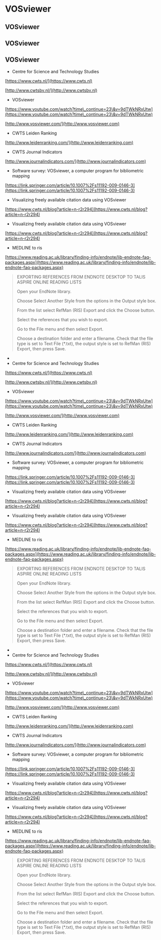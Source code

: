 # VOSviewer

## VOSviewer

## VOSviewer

## VOSviewer

* Centre for Science and Technology Studies

[https://www.cwts.nl/](https://www.cwts.nl)

[http://www.cwtsbv.nl/](http://www.cwtsbv.nl)

* VOSviewer

[https://www.youtube.com/watch?time\_continue=23\&v=9dTWkNRxUtw](https://www.youtube.com/watch?time\_continue=23\&v=9dTWkNRxUtw)

[http://www.vosviewer.com/](http://www.vosviewer.com)

* CWTS Leiden Ranking

[http://www.leidenranking.com/](http://www.leidenranking.com)

* CWTS Journal Indicators

[http://www.journalindicators.com/](http://www.journalindicators.com)

* Software survey: VOSviewer, a computer program for bibliometric mapping

[https://link.springer.com/article/10.1007%2Fs11192-009-0146-3](https://link.springer.com/article/10.1007%2Fs11192-009-0146-3)

* Visualizing freely available citation data using VOSviewer

[https://www.cwts.nl/blog?article=n-r2r294](https://www.cwts.nl/blog?article=n-r2r294)

* Visualizing freely available citation data using VOSviewer

[https://www.cwts.nl/blog?article=n-r2r294](https://www.cwts.nl/blog?article=n-r2r294)

* MEDLINE to ris

[https://www.reading.ac.uk/library/finding-info/endnote/lib-endnote-faq-packages.aspx](https://www.reading.ac.uk/library/finding-info/endnote/lib-endnote-faq-packages.aspx)

> EXPORTING REFERENCES FROM ENDNOTE DESKTOP TO TALIS ASPIRE ONLINE READING LISTS
>
> Open your EndNote library.
>
> Choose Select Another Style from the options in the Output style box.
>
> From the list select RefMan (RIS) Export and click the Choose button.
>
> Select the references that you wish to export.
>
> Go to the File menu and then select Export.
>
> Choose a destination folder and enter a filename. Check that the file type is set to Text File (\*.txt), the output style is set to RefMan (RIS) Export, then press Save.

*
* Centre for Science and Technology Studies

[https://www.cwts.nl/](https://www.cwts.nl)

[http://www.cwtsbv.nl/](http://www.cwtsbv.nl)

* VOSviewer

[https://www.youtube.com/watch?time\_continue=23\&v=9dTWkNRxUtw](https://www.youtube.com/watch?time\_continue=23\&v=9dTWkNRxUtw)

[http://www.vosviewer.com/](http://www.vosviewer.com)

* CWTS Leiden Ranking

[http://www.leidenranking.com/](http://www.leidenranking.com)

* CWTS Journal Indicators

[http://www.journalindicators.com/](http://www.journalindicators.com)

* Software survey: VOSviewer, a computer program for bibliometric mapping

[https://link.springer.com/article/10.1007%2Fs11192-009-0146-3](https://link.springer.com/article/10.1007%2Fs11192-009-0146-3)

* Visualizing freely available citation data using VOSviewer

[https://www.cwts.nl/blog?article=n-r2r294](https://www.cwts.nl/blog?article=n-r2r294)

* Visualizing freely available citation data using VOSviewer

[https://www.cwts.nl/blog?article=n-r2r294](https://www.cwts.nl/blog?article=n-r2r294)

* MEDLINE to ris

[https://www.reading.ac.uk/library/finding-info/endnote/lib-endnote-faq-packages.aspx](https://www.reading.ac.uk/library/finding-info/endnote/lib-endnote-faq-packages.aspx)

> EXPORTING REFERENCES FROM ENDNOTE DESKTOP TO TALIS ASPIRE ONLINE READING LISTS
>
> Open your EndNote library.
>
> Choose Select Another Style from the options in the Output style box.
>
> From the list select RefMan (RIS) Export and click the Choose button.
>
> Select the references that you wish to export.
>
> Go to the File menu and then select Export.
>
> Choose a destination folder and enter a filename. Check that the file type is set to Text File (\*.txt), the output style is set to RefMan (RIS) Export, then press Save.

*
* Centre for Science and Technology Studies

[https://www.cwts.nl/](https://www.cwts.nl)

[http://www.cwtsbv.nl/](http://www.cwtsbv.nl)

* VOSviewer

[https://www.youtube.com/watch?time\_continue=23\&v=9dTWkNRxUtw](https://www.youtube.com/watch?time\_continue=23\&v=9dTWkNRxUtw)

[http://www.vosviewer.com/](http://www.vosviewer.com)

* CWTS Leiden Ranking

[http://www.leidenranking.com/](http://www.leidenranking.com)

* CWTS Journal Indicators

[http://www.journalindicators.com/](http://www.journalindicators.com)

* Software survey: VOSviewer, a computer program for bibliometric mapping

[https://link.springer.com/article/10.1007%2Fs11192-009-0146-3](https://link.springer.com/article/10.1007%2Fs11192-009-0146-3)

* Visualizing freely available citation data using VOSviewer

[https://www.cwts.nl/blog?article=n-r2r294](https://www.cwts.nl/blog?article=n-r2r294)

* Visualizing freely available citation data using VOSviewer

[https://www.cwts.nl/blog?article=n-r2r294](https://www.cwts.nl/blog?article=n-r2r294)

* MEDLINE to ris

[https://www.reading.ac.uk/library/finding-info/endnote/lib-endnote-faq-packages.aspx](https://www.reading.ac.uk/library/finding-info/endnote/lib-endnote-faq-packages.aspx)

> EXPORTING REFERENCES FROM ENDNOTE DESKTOP TO TALIS ASPIRE ONLINE READING LISTS
>
> Open your EndNote library.
>
> Choose Select Another Style from the options in the Output style box.
>
> From the list select RefMan (RIS) Export and click the Choose button.
>
> Select the references that you wish to export.
>
> Go to the File menu and then select Export.
>
> Choose a destination folder and enter a filename. Check that the file type is set to Text File (\*.txt), the output style is set to RefMan (RIS) Export, then press Save.
